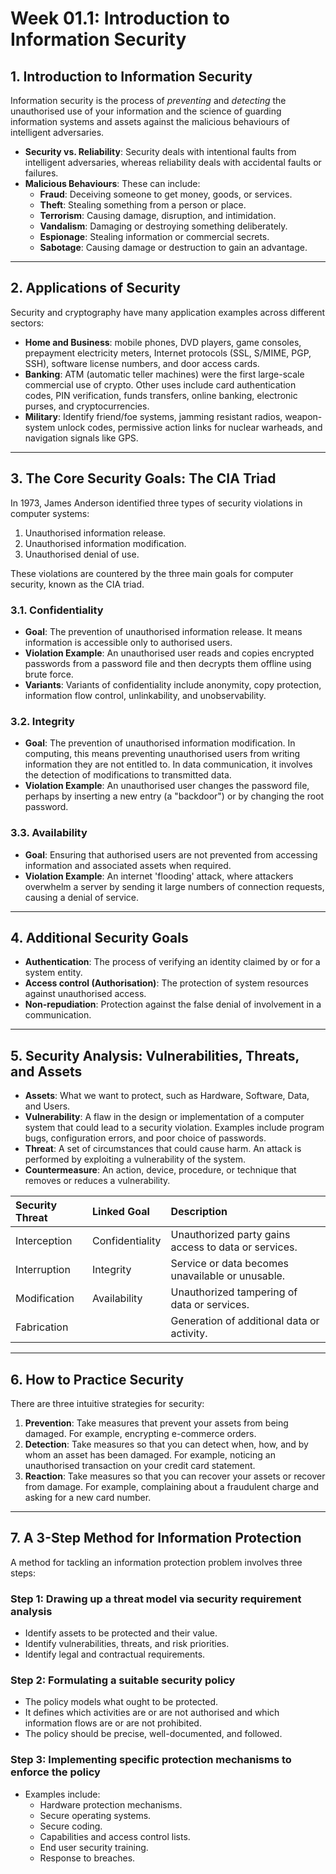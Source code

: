# Week 01.1: Introduction to Information Security

## **1. Introduction to Information Security**

Information security is the process of *preventing* and *detecting* the unauthorised use of your information and the science of guarding information systems and assets against the malicious behaviours of intelligent adversaries.

- **Security vs. Reliability**: Security deals with intentional faults from intelligent adversaries, whereas reliability deals with accidental faults or failures.
- **Malicious Behaviours**: These can include:
    - **Fraud**: Deceiving someone to get money, goods, or services.
    - **Theft**: Stealing something from a person or place.
    - **Terrorism**: Causing damage, disruption, and intimidation.
    - **Vandalism**: Damaging or destroying something deliberately.
    - **Espionage**: Stealing information or commercial secrets.
    - **Sabotage**: Causing damage or destruction to gain an advantage.

---

## **2. Applications of Security**

Security and cryptography have many application examples across different sectors:

- **Home and Business**: mobile phones, DVD players, game consoles, prepayment electricity meters, Internet protocols (SSL, S/MIME, PGP, SSH), software license numbers, and door access cards.
- **Banking**: ATM (automatic teller machines) were the first large-scale commercial use of crypto. Other uses include card authentication codes, PIN verification, funds transfers, online banking, electronic purses, and cryptocurrencies.
- **Military**: Identify friend/foe systems, jamming resistant radios, weapon-system unlock codes, permissive action links for nuclear warheads, and navigation signals like GPS.

---

## **3. The Core Security Goals: The CIA Triad**

In 1973, James Anderson identified three types of security violations in computer systems:
1.  Unauthorised information release.
2.  Unauthorised information modification.
3.  Unauthorised denial of use.

These violations are countered by the three main goals for computer security, known as the CIA triad.

### **3.1. Confidentiality**
* **Goal**: The prevention of unauthorised information release. It means information is accessible only to authorised users.
* **Violation Example**: An unauthorised user reads and copies encrypted passwords from a password file and then decrypts them offline using brute force.
* **Variants**: Variants of confidentiality include anonymity, copy protection, information flow control, unlinkability, and unobservability.

### **3.2. Integrity**
* **Goal**: The prevention of unauthorised information modification. In computing, this means preventing unauthorised users from writing information they are not entitled to. In data communication, it involves the detection of modifications to transmitted data.
* **Violation Example**: An unauthorised user changes the password file, perhaps by inserting a new entry (a "backdoor") or by changing the root password.

### **3.3. Availability**
* **Goal**: Ensuring that authorised users are not prevented from accessing information and associated assets when required.
* **Violation Example**: An internet 'flooding' attack, where attackers overwhelm a server by sending it large numbers of connection requests, causing a denial of service.

---

## **4. Additional Security Goals**

* **Authentication**: The process of verifying an identity claimed by or for a system entity.
* **Access control (Authorisation)**: The protection of system resources against unauthorised access.
* **Non-repudiation**: Protection against the false denial of involvement in a communication.

---

## **5. Security Analysis: Vulnerabilities, Threats, and Assets**

* **Assets**: What we want to protect, such as Hardware, Software, Data, and Users.
* **Vulnerability**: A flaw in the design or implementation of a computer system that could lead to a security violation. Examples include program bugs, configuration errors, and poor choice of passwords.
* **Threat**: A set of circumstances that could cause harm. An attack is performed by exploiting a vulnerability of the system.
* **Countermeasure**: An action, device, procedure, or technique that removes or reduces a vulnerability.

| Security Threat | Linked Goal   | Description                                           |
| :-------------- | :------------ | :---------------------------------------------------- |
| Interception    | Confidentiality | Unauthorized party gains access to data or services. |
| Interruption    | Integrity     | Service or data becomes unavailable or unusable.    |
| Modification    | Availability  | Unauthorized tampering of data or services.       |
| Fabrication     |               | Generation of additional data or activity.        |

---

## **6. How to Practice Security**

There are three intuitive strategies for security:

1.  **Prevention**: Take measures that prevent your assets from being damaged. For example, encrypting e-commerce orders.
2.  **Detection**: Take measures so that you can detect when, how, and by whom an asset has been damaged. For example, noticing an unauthorised transaction on your credit card statement.
3.  **Reaction**: Take measures so that you can recover your assets or recover from damage. For example, complaining about a fraudulent charge and asking for a new card number.

---

## **7. A 3-Step Method for Information Protection**

A method for tackling an information protection problem involves three steps:

### **Step 1: Drawing up a threat model via security requirement analysis**
* Identify assets to be protected and their value.
* Identify vulnerabilities, threats, and risk priorities.
* Identify legal and contractual requirements.

### **Step 2: Formulating a suitable security policy**
* The policy models what ought to be protected.
* It defines which activities are or are not authorised and which information flows are or are not prohibited.
* The policy should be precise, well-documented, and followed.

### **Step 3: Implementing specific protection mechanisms to enforce the policy**
* Examples include:
    * Hardware protection mechanisms.
    * Secure operating systems.
    * Secure coding.
    * Capabilities and access control lists.
    * End user security training.
    * Response to breaches.
